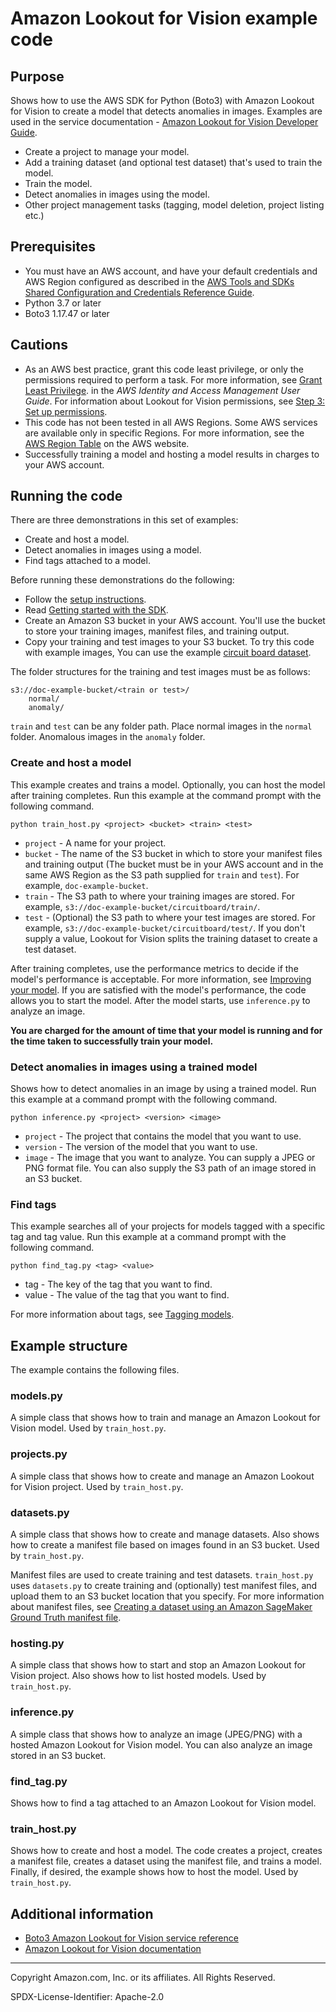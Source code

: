 # Amazon Lookout for Vision example code

## Purpose

Shows how to use the AWS SDK for Python (Boto3) with Amazon Lookout for Vision to
create a model that detects anomalies in images. Examples are used in the 
service documentation - [Amazon Lookout for Vision Developer Guide](https://docs.aws.amazon.com/lookout-for-vision/latest/developer-guide/what-is.html).

* Create a project to manage your model.
* Add a training dataset (and optional test dataset) that's used to train the model.
* Train the model.
* Detect anomalies in images using the model.
* Other project management tasks (tagging, model deletion, project listing etc.)

## Prerequisites

- You must have an AWS account, and have your default credentials and AWS Region
  configured as described in the [AWS Tools and SDKs Shared Configuration and
  Credentials Reference Guide](https://docs.aws.amazon.com/credref/latest/refdocs/creds-config-files.html).
- Python 3.7 or later
- Boto3 1.17.47 or later

## Cautions

- As an AWS best practice, grant this code least privilege, or only the 
  permissions required to perform a task. For more information, see 
  [Grant Least Privilege](https://docs.aws.amazon.com/IAM/latest/UserGuide/best-practices.html#grant-least-privilege). 
  in the *AWS Identity and Access Management 
  User Guide*. For information about Lookout for Vision permissions,
  see [Step 3: Set up permissions](https://docs.aws.amazon.com/lookout-for-vision/latest/developer-guide/su-setup-permissions.html).
- This code has not been tested in all AWS Regions. Some AWS services are 
  available only in specific Regions. For more information, see the 
  [AWS Region Table](https://aws.amazon.com/about-aws/global-infrastructure/regional-product-services/)
  on the AWS website.
- Successfully training a model and hosting a model results in charges to your AWS account.

## Running the code

There are three demonstrations in this set of examples:

* Create and host a model.
* Detect anomalies in images using a model.
* Find tags attached to a model.

Before running these demonstrations do the following:
- Follow the [setup instructions](https://docs.aws.amazon.com/lookout-for-vision/latest/developer-guide/su-set-up.html).
- Read [Getting started with the SDK](https://docs.aws.amazon.com/lookout-for-vision/latest/developer-guide/getting-started-sdk.html).
- Create an Amazon S3 bucket in your AWS account. You'll use the bucket to store your training images, manifest files, and training output.
- Copy your training and test images to your S3 bucket. To try this code with example images, You can use the example [circuit board dataset](https://docs.aws.amazon.com/lookout-for-vision/latest/developer-guide/su-prepare-example-images.html). 

The folder structures for the training and test images must be as follows:
```
s3://doc-example-bucket/<train or test>/
    normal/
    anomaly/
```
`train` and `test` can be any folder path.
Place normal images in the `normal` folder. Anomalous images in the `anomaly` folder.

### Create and host a model

This example creates and trains a model. Optionally, you can host the model after training completes.
Run this example at the command prompt with the following command.

```
python train_host.py <project> <bucket> <train> <test>
``` 

- `project` - A name for your project.
- `bucket` - The name of the S3 bucket in which to store your manifest files and training output (The bucket must be in your AWS account and in the same AWS Region as the S3 path supplied for `train` and `test`). For example, `doc-example-bucket`.
- `train` - The S3 path to where your training images are stored. For example, `s3://doc-example-bucket/circuitboard/train/`.
- `test` - (Optional) the S3 path to where your test images are stored. For example, `s3://doc-example-bucket/circuitboard/test/`. If you don't supply a value, 
Lookout for Vision splits the training dataset to create a test dataset.

After training completes, use the performance metrics to decide if the model's performance is acceptable.
For more information, see [Improving your model](https://docs.aws.amazon.com/lookout-for-vision/latest/developer-guide/improve.html).
If you are satisfied with the model's performance, the code allows you to start the model. 
After the model starts, use `inference.py` to analyze an image.

**You are charged for the amount of time that your model is running and for the time taken to successfully train your model.**


### Detect anomalies in images using a trained model

Shows how to detect anomalies in an image by using a trained model. 
Run this example at a command prompt with the following command.

```
python inference.py <project> <version> <image>
``` 
- `project` - The project that contains the model that you want to use.
- `version` - The version of the model that you want to use.
- `image` - The image that you want to analyze. You can supply a JPEG or PNG format file. You can also supply the S3 path of an image stored in an S3 bucket.


### Find tags
This example searches all of your projects for models tagged with a specific tag and tag value. Run this example at a command prompt with the following command.

```
python find_tag.py <tag> <value>
``` 
- tag - The key of the tag that you want to find.
- value - The value of the tag that you want to find.

 For more information about tags, see [Tagging models](https://docs.aws.amazon.com/lookout-for-vision/latest/developer-guide/tagging-model.html). 

## Example structure

The example contains the following files.

### models.py

A simple class that shows how to train and manage an Amazon Lookout for Vision model. Used by `train_host.py`.

### projects.py

A simple class that shows how to create and manage an Amazon Lookout for Vision project. Used by `train_host.py`.

### datasets.py

A simple class that shows how to create and manage datasets. Also shows how to create a manifest file based on images found in an S3 bucket. Used by `train_host.py`.

Manifest files are used to create training and test datasets. `train_host.py` uses `datasets.py` to create training and (optionally) test manifest files, and upload them to an S3 bucket location that you specify. 
For more information about manifest files, see [Creating a dataset using an Amazon SageMaker Ground Truth manifest file](https://docs.aws.amazon.com/lookout-for-vision/latest/developer-guide/create-dataset-ground-truth.html). 

### hosting.py
A simple class that shows how to start and stop an Amazon Lookout for Vision project. Also shows how to list hosted 
models. Used by `train_host.py`.

### inference.py
A simple class that shows how to analyze an image (JPEG/PNG) with a hosted Amazon Lookout for Vision model. You can also analyze an image stored in an S3 bucket.

### find_tag.py
Shows how to find a tag attached to an Amazon Lookout for Vision model.

### train_host.py
Shows how to create and host a model. The code creates a project, creates a manifest file, creates
a dataset using the manifest file,  and trains a model. Finally, if desired, the example shows how to host the model. Used by `train_host.py`.

## Additional information

- [Boto3 Amazon Lookout for Vision service reference](https://boto3.amazonaws.com/v1/documentation/api/latest/reference/services/lookoutvision.html)
- [Amazon Lookout for Vision documentation](https://docs.aws.amazon.com/lookout-for-vision)

---
Copyright Amazon.com, Inc. or its affiliates. All Rights Reserved.

SPDX-License-Identifier: Apache-2.0
